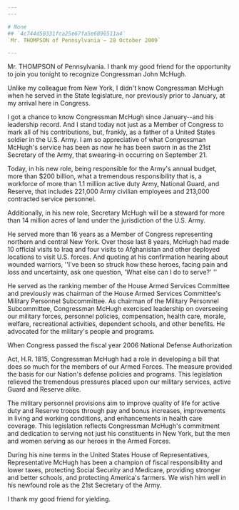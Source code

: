 ```yaml
---
---

# None
## `4c744d50331fca25e67fa5e6890511a4`
`Mr. THOMPSON of Pennsylvania — 28 October 2009`

---
```



Mr. THOMPSON of Pennsylvania. I thank my good friend for the 
opportunity to join you tonight to recognize Congressman John McHugh.

Unlike my colleague from New York, I didn't know Congressman McHugh 
when he served in the State legislature, nor previously prior to 
January, at my arrival here in Congress.

I got a chance to know Congressman McHugh since January--and his 
leadership record. And I stand today not just as a Member of Congress 
to mark all of his contributions, but, frankly, as a father of a United 
States soldier in the U.S. Army. I am so appreciative of what 
Congressman McHugh's service has been as now he has been sworn in as 
the 21st Secretary of the Army, that swearing-in occurring on September 
21.

Today, in his new role, being responsible for the Army's annual 
budget, more than $200 billion, what a tremendous responsibility that 
is, a workforce of more than 1.1 million active duty Army, National 
Guard, and Reserve, that includes 221,000 Army civilian employees and 
213,000 contracted service personnel.

Additionally, in his new role, Secretary McHugh will be a steward for 
more than 14 million acres of land under the jurisdiction of the U.S. 
Army.

He served more than 16 years as a Member of Congress representing 
northern and central New York. Over those last 8 years, McHugh had made 
10 official visits to Iraq and four visits to Afghanistan and other 
deployed locations to visit U.S. forces. And quoting at his 
confirmation hearing about wounded warriors, ''I've been so struck how 
these heroes, facing pain and loss and uncertainty, ask one question, 
'What else can I do to serve?' ''

He served as the ranking member of the House Armed Services Committee 
and previously was chairman of the House Armed Services Committee's 
Military Personnel Subcommittee. As chairman of the Military Personnel 
Subcommittee, Congressman McHugh exercised leadership on overseeing our 
military forces, personnel policies, compensation, health care, morale, 
welfare, recreational activities, dependent schools, and other 
benefits. He advocated for the military's people and programs.

When Congress passed the fiscal year 2006 National Defense 
Authorization


Act, H.R. 1815, Congressman McHugh had a role in developing a bill that 
does so much for the members of our Armed Forces. The measure provided 
the basis for our Nation's defense policies and programs. This 
legislation relieved the tremendous pressures placed upon our military 
services, active Guard and Reserve alike.

The military personnel provisions aim to improve quality of life for 
active duty and Reserve troops through pay and bonus increases, 
improvements in living and working conditions, and enhancements in 
health care coverage. This legislation reflects Congressman McHugh's 
commitment and dedication to serving not just his constituents in New 
York, but the men and women serving as our heroes in the Armed Forces.

During his nine terms in the United States House of Representatives, 
Representative McHugh has been a champion of fiscal responsibility and 
lower taxes, protecting Social Security and Medicare, providing 
stronger and better schools, and protecting America's farmers. We wish 
him well in his newfound role as the 21st Secretary of the Army.

I thank my good friend for yielding.